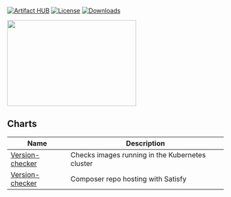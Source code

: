 [![Artifact HUB](https://img.shields.io/endpoint?url=https://artifacthub.io/badge/repository/ymrs)](https://artifacthub.io/packages/search?repo=ymrs)
[![License](https://img.shields.io/badge/License-Apache%202.0-blue.svg)](https://opensource.org/licenses/Apache-2.0)
[![Downloads](https://img.shields.io/github/downloads/ymrsmns/helm-charts/total?label=Downloads)](https://somsubhra.github.io/github-release-stats/?username=ymrsmns&repository=helm-charts)

<img src="https://helm.sh/img/helm.svg" width=300 height=200>

## Charts

| Name                                                      | Description                                                                                                                  |
|-----------------------------------------------------------|------------------------------------------------------------------------------------------------------------------------------|
| [Version-checker](charts/version-checker) | Checks images running in the Kubernetes cluster |
| [Version-checker](charts/satisfy) | Composer repo hosting with Satisfy |                                                                                      